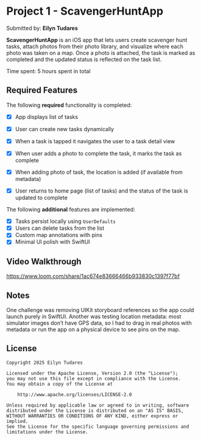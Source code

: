 # Project 1 - ScavengerHuntApp

Submitted by: **Eilyn Tudares**

**ScavengerHuntApp** is an iOS app that lets users create scavenger hunt tasks, attach photos from their photo library, and visualize where each photo was taken on a map. Once a photo is attached, the task is marked as completed and the updated status is reflected on the task list.

Time spent: 5 hours spent in total

## Required Features

The following **required** functionality is completed:

- [x] App displays list of tasks
- [x] User can create new tasks dynamically
- [x] When a task is tapped it navigates the user to a task detail view
- [x] When user adds a photo to complete the task, it marks the task as complete
- [x] When adding photo of task, the location is added (if available from metadata)
- [x] User returns to home page (list of tasks) and the status of the task is updated to complete


The following **additional** features are implemented:

- [x] Tasks persist locally using `UserDefaults`
- [x] Users can delete tasks from the list
- [x] Custom map annotations with pins
- [x] Minimal UI polish with SwiftUI

## Video Walkthrough


https://www.loom.com/share/1ac674e83666466b933830c1397f77bf

## Notes

One challenge was removing UIKit storyboard references so the app could launch purely in SwiftUI. Another was testing location metadata: most simulator images don’t have GPS data, so I had to drag in real photos with metadata or run the app on a physical device to see pins on the map.

## License

    Copyright 2025 Eilyn Tudares

    Licensed under the Apache License, Version 2.0 (the "License");
    you may not use this file except in compliance with the License.
    You may obtain a copy of the License at

        http://www.apache.org/licenses/LICENSE-2.0

    Unless required by applicable law or agreed to in writing, software
    distributed under the License is distributed on an "AS IS" BASIS,
    WITHOUT WARRANTIES OR CONDITIONS OF ANY KIND, either express or implied.
    See the License for the specific language governing permissions and
    limitations under the License.
